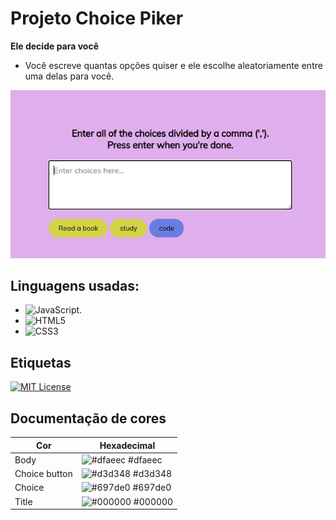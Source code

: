 # Projeto Choice Piker

**Ele decide para você**

- Você escreve quantas opções quiser e ele escolhe aleatoriamente entre uma delas para você.

![Alt text](image.png)

## Linguagens usadas:

- ![JavaScript](https://img.shields.io/badge/JavaScript-668?style=for-the-badge&logo=javascript&logoColor=f7df1e).
- ![HTML5](https://img.shields.io/badge/HTML5-668?style=for-the-badge&logo=html5)
- ![CSS3](https://img.shields.io/badge/CSS3-668?style=for-the-badge&logo=css3&logoColor=264CE4)

## Etiquetas

[![MIT License](https://img.shields.io/badge/License-MIT-green.svg)](https://choosealicense.com/licenses/mit/)

## Documentação de cores

| Cor           | Hexadecimal                                                      |
| ------------- | ---------------------------------------------------------------- |
| Body          | ![#dfaeec](https://via.placeholder.com/10/dfaeec?text=+) #dfaeec |
| Choice button | ![#d3d348](https://via.placeholder.com/10/d3d348?text=+) #d3d348 |
| Choice        | ![#697de0](https://via.placeholder.com/10/697de0?text=+) #697de0 |
| Title         | ![#000000](https://via.placeholder.com/10/000000?text=+) #000000 |
